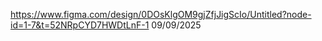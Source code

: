 https://www.figma.com/design/0DOsKlgOM9gjZfjJigScIo/Untitled?node-id=1-7&t=52NRpCYD7HWDtLnF-1
09/09/2025
